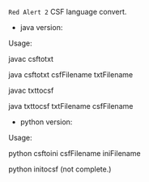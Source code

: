`Red Alert 2` CSF language convert.


+ java version:

Usage:

javac csftotxt

java csftotxt csfFilename txtFilename

javac txttocsf

java txttocsf txtFilename csfFilename

+ python version:

Usage:

python csftoini csfFilename iniFilename

python initocsf (not complete.)